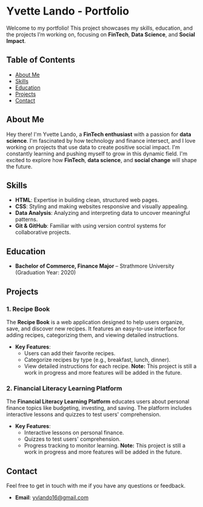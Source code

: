 # Yvette Lando - Portfolio
Welcome to my portfolio! This project showcases my skills, education, and the projects I’m working on, focusing on **FinTech**, **Data Science**, and **Social Impact**.
## Table of Contents
- [About Me](#about-me)
- [Skills](#skills)
- [Education](#education)
- [Projects](#projects)
- [Contact](#contact)
## About Me
Hey there! I'm Yvette Lando, a **FinTech enthusiast** with a passion for **data science**. I'm fascinated by how technology and finance intersect, and I love working on projects that use data to create positive social impact.
I'm constantly learning and pushing myself to grow in this dynamic field. I'm excited to explore how **FinTech**, **data science**, and **social change** will shape the future.
## Skills
- **HTML**: Expertise in building clean, structured web pages.
- **CSS**: Styling and making websites responsive and visually appealing.
- **Data Analysis**: Analyzing and interpreting data to uncover meaningful patterns.
- **Git & GitHub**: Familiar with using version control systems for collaborative projects.
## Education
- **Bachelor of Commerce, Finance Major** – Strathmore University (Graduation Year: 2020)
## Projects
### 1. Recipe Book
The **Recipe Book** is a web application designed to help users organize, save, and discover new recipes. It features an easy-to-use interface for adding recipes, categorizing them, and viewing detailed instructions.
- **Key Features**:
  - Users can add their favorite recipes.
  - Categorize recipes by type (e.g., breakfast, lunch, dinner).
  - View detailed instructions for each recipe.
  **Note:** This project is still a work in progress and more features will be added in the future.
### 2. Financial Literacy Learning Platform
The **Financial Literacy Learning Platform** educates users about personal finance topics like budgeting, investing, and saving. The platform includes interactive lessons and quizzes to test users' comprehension.
- **Key Features**:
  - Interactive lessons on personal finance.
  - Quizzes to test users' comprehension.
  - Progress tracking to monitor learning.
  **Note:** This project is still a work in progress and more features will be added in the future.
## Contact
Feel free to get in touch with me if you have any questions or feedback.
- **Email**: yvlando16@gmail.com
